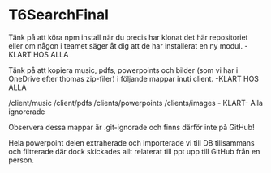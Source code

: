 # T6SearchFinal
 
Tänk på att köra npm install när du precis har klonat det här repositoriet eller om någon i teamet säger åt dig att de har installerat en ny modul. - KLART HOS ALLA

Tänk på att kopiera music, pdfs, powerpoints och bilder (som vi har i OneDrive efter thomas zip-filer) i följande mappar inuti client. -KLART HOS ALLA

/client/music
/client/pdfs
/clients/powerpoints
/clients/images   - KLART- Alla ignorerade

Observera dessa mappar är .git-ignorade och finns därför inte på GitHub!

Hela powerpoint delen extraherade och importerade vi till DB tillsammans och filtrerade där dock skickades allt relaterat till ppt upp till GitHub från en person. 